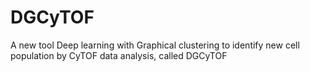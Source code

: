 # DGCyTOF
A new tool Deep learning with Graphical clustering to identify new cell population by CyTOF data analysis, called DGCyTOF
